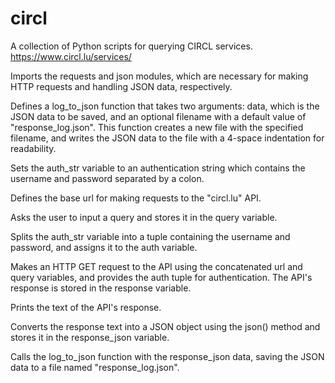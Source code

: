 # circl
A collection of Python scripts for querying CIRCL services.
https://www.circl.lu/services/

Imports the requests and json modules, which are necessary for making HTTP requests and handling JSON data, respectively.

Defines a log_to_json function that takes two arguments: data, which is the JSON data to be saved, and an optional filename with a default value of "response_log.json". This function creates a new file with the specified filename, and writes the JSON data to the file with a 4-space indentation for readability.

Sets the auth_str variable to an authentication string which contains the username and password separated by a colon.

Defines the base url for making requests to the "circl.lu" API.

Asks the user to input a query and stores it in the query variable.

Splits the auth_str variable into a tuple containing the username and password, and assigns it to the auth variable.

Makes an HTTP GET request to the API using the concatenated url and query variables, and provides the auth tuple for authentication. The API's response is stored in the response variable.

Prints the text of the API's response.

Converts the response text into a JSON object using the json() method and stores it in the response_json variable.

Calls the log_to_json function with the response_json data, saving the JSON data to a file named "response_log.json".
